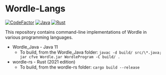 # Wordle-Langs

[![CodeFactor](https://www.codefactor.io/repository/github/the-mighty-mo/wordle-langs/badge)](https://www.codefactor.io/repository/github/the-mighty-mo/wordle-langs)
[![Java](https://github.com/the-mighty-mo/Wordle-Langs/actions/workflows/java.yml/badge.svg)](https://github.com/the-mighty-mo/Wordle-Langs/actions/workflows/java.yml)
[![Rust](https://github.com/the-mighty-mo/Wordle-Langs/actions/workflows/rust.yml/badge.svg)](https://github.com/the-mighty-mo/Wordle-Langs/actions/workflows/rust.yml)

This repository contains command-line implementations of Wordle in various programming languages.

- Wordle_Java - Java 11
  - To build, from the Wordle_Java folder: `javac -d build/ src/\*.java; jar cfve Wordle.jar WordleProgram -C build/ .`
- wordle-rs - Rust (2021 edition)
  - To build, from the wordle-rs folder: `cargo build --release`
